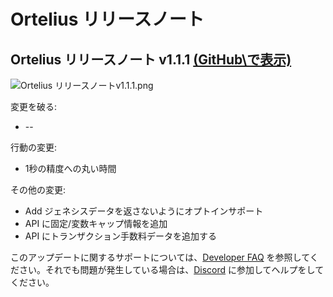 # Ortelius リリースノート

## Ortelius リリースノート v1.1.1 [\(GitHub\で表示)](https://github.com/ava-labs/ortelius/releases/tag/v1.1.1)

![Ortelius リリースノートv1.1.1.png](../../.gitbook/assets/Ortelius-release-notes-v1.1.1.png)

変更を破る:

* --

行動の変更:

* 1秒の精度への丸い時間

その他の変更:

* Add ジェネシスデータを返さないようにオプトインサポート
* API に固定/変数キャップ情報を追加
* API にトランザクション手数料データを追加する

このアップデートに関するサポートについては、[Developer FAQ](https://support.avalabs.org/en/collections/2618154-developer-faq) を参照してください。それでも問題が発生している場合は、[Discord](https://chat.avax.network) に参加してヘルプをしてください。

